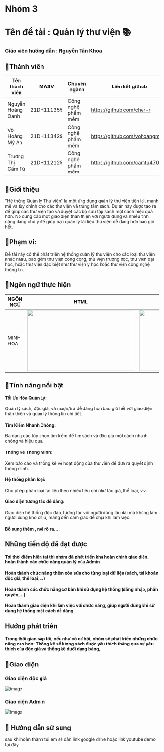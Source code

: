 <h1>Nhóm 3</h1> 
<h1>Tên đề tài : Quản lý thư viện 📚</h1>
<h3>Giáo viên hướng dẫn : Nguyễn Tấn Khoa</h3>
<h2>🚀Thành viên</h2>

| Tên thành viên| MASV | Chuyên ngành| Liên kết github |
|----------|----------|----------|----------|
| Nguyễn Hoàng Oanh |21DH111355 | Công nghệ phầm mềm | https://github.com/cher-r |
| Võ Hoàng Mỹ An | 21DH113429 | Công nghệ phầm mềm | https://github.com/vohoangmyan |
| Trương Thị Cẩm Tú| 21DH112125 | Công nghệ phầm mềm | https://github.com/camtu470 |

<h2>🚀Giới thiệu</h2>
"Hệ thống Quản lý Thư viện" là một ứng dụng quản lý thư viện tiện lợi, mạnh mẽ và tùy chỉnh cho các thư viện và trung tâm sách. Dự án này được tạo ra để giúp các thư viện tạo và duyệt các bộ sưu tập sách một cách hiệu quả hơn. Nó cung cấp một giao diện thân thiện với người dùng và nhiều tính năng đáng chú ý để giúp bạn quản lý tài liệu thư viện dễ dàng hơn bao giờ hết.
<h2>🚀Phạm vi:</h2>
Đề tài này có thể phát triển hệ thống quản lý thư viện cho các loại thư viện khác nhau, bao gồm thư viện công cộng, thư viện trường học, thư viện đại học, hoặc thư viện đặc biệt như thư viện y học hoặc thư viện công nghệ thông tin.
<h2>🚀Ngôn ngữ thực hiện</h2>

| NGÔN NGỮ | HTML | CSS | PHP | BOOTSTRAP |
|---------------|---------------|---------------|---------------|---------------|
|MINH HỌA | <img src="https://geekofcoding.files.wordpress.com/2020/09/images.png" width="350" height="200">  | <img src="https://1000marcas.net/wp-content/uploads/2021/02/CSS-Logo.png" width="400" height="200"> |  <img src="https://th.bing.com/th/id/OIP.zeEkrWA3qYX0zZtlOMiU6wHaD7?pid=ImgDet&rs=1" width="300" height="200"> | <img src="https://th.bing.com/th/id/R.4620a7e6ca6b73bc78941c932d142adc?rik=32h85FpgRbuuUg&riu=http%3a%2f%2flogonoid.com%2fimages%2fbootstrap-logo.png&ehk=vZriWtnqQlrT0zV7Bku%2fJUjLldGsCk%2fm8DarITcpCXg%3d&risl=&pid=ImgRaw&r=0" width="250" height="200"> |

<h2>🚀Tính năng nổi bật</h2>
<h4>Tối Ưu Hóa Quản Lý:</h4> Quản lý sách, độc giả, và mượn/trả dễ dàng hơn bao giờ hết với giao diện thân thiện và quản lý thông tin chi tiết.</h4>
<h4>Tìm Kiếm Nhanh Chóng:</h4>  Đa dạng các tùy chọn tìm kiếm để tìm sách và độc giả một cách nhanh chóng và hiệu quả.</h4>
<h4>Thống Kê Thông Minh:</h4> Xem báo cáo và thống kê về hoạt động của thư viện để đưa ra quyết định thông minh.</h4>
<h4>Hệ thống phân loại:</h4> Cho phép phân loại tài liệu theo nhiều tiêu chí như tác giả, thể loại, v.v.</h4>
<h4>Giao diện tương tác dễ dàng:</h4> Giao diện hệ thống độc đáo, tương tác với người dùng lâu dài mà không làm người dùng khó chịu, mang đến cảm giác dễ chịu khi làm việc.</h4>
<h4>Bổ sung thêm , nói rõ ra.... </h4>

<h2>Những tiến độ đã đạt được</h2>
<h4>Tới thời điểm hiện tại thì nhóm đã phát triển khá hoàn chỉnh giao diện, hoàn thành các chức năng quản lý của Admin</h4>
<h4>Hoàn thành chức năng thêm xóa sửa cho từng loại dữ liệu (sách, tài khoản độc giả, thể loại,...)</h4>
<h4>Hoàn thành các chức năng cơ bản khi sử dụng hệ thống (đăng nhập, phần quyền,...)</h4>
<h4>Hoàn thành giao diện khi làm việc với chức năng, giúp người dùng khi sử dụng hệ thống một cách dễ dàng</h4>
<h2>Hướng phát triển</h2>
<h4>Trong thời gian sắp tới, nếu như có cơ hội, nhóm sẽ phát triển những chức năng cao hơn: Thống kê số lượng sách được yêu thích thông qua sự yêu thích của độc giả và thống kê dưới dạng bảng, 
<h2>🚀Giao diện</h2>
<h3>Giao diện độc giả</h3>

![image](https://github.com/camtu470/Nhom3_QuanLyThuVien_T6_Ca2/assets/147785899/8c54a3d6-8692-496b-8013-bb0519146456)

<h3>Giao diện Admin</h3>

![image](https://github.com/camtu470/Nhom3_QuanLyThuVien_T6_Ca2/assets/147785899/70754e4c-6ff7-4b15-8f44-d02ec2143266)

<h2>🚀 Hướng dẫn sử sụng </h2>
sau khi hoàn thành tụi em sẽ dẫn link google drive hoặc link youtube demo tại đây


